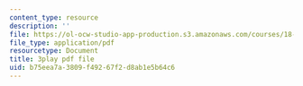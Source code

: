```yaml
---
content_type: resource
description: ''
file: https://ol-ocw-studio-app-production.s3.amazonaws.com/courses/18-s096-topics-in-mathematics-with-applications-in-finance-fall-2013/b75eea7a3809f49267f2d8ab1e5b64c6_92WaNz9mPeY.pdf
file_type: application/pdf
resourcetype: Document
title: 3play pdf file
uid: b75eea7a-3809-f492-67f2-d8ab1e5b64c6
---
```

